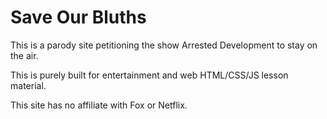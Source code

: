 # Save Our Bluths

This is a parody site petitioning the show Arrested Development to stay on the air.

This is purely built for entertainment and web HTML/CSS/JS lesson material.

This site has no affiliate with Fox or Netflix.
